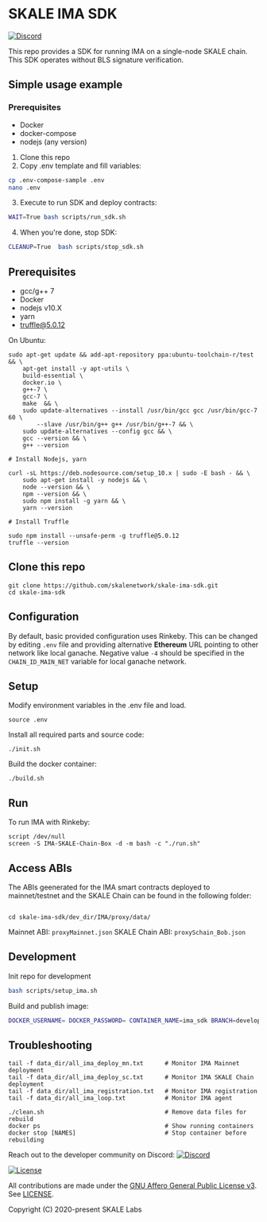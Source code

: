 # SKALE IMA SDK

[![Discord](https://img.shields.io/discord/534485763354787851.svg)](https://discord.gg/vvUtWJB)

This repo provides a SDK for running IMA on a single-node SKALE chain. This SDK operates without BLS signature verification.

## Simple usage example

### Prerequisites

* Docker
* docker-compose
* nodejs (any version)

1. Clone this repo
2. Copy .env template and fill variables:

```bash
cp .env-compose-sample .env
nano .env
```

3. Execute to run SDK and deploy contracts:

```bash
WAIT=True bash scripts/run_sdk.sh
```

4. When you're done, stop SDK:

```bash
CLEANUP=True  bash scripts/stop_sdk.sh
```

## Prerequisites

* gcc/g++ 7
* Docker
* nodejs v10.X
* yarn
* truffle@5.0.12

On Ubuntu:

```shell
sudo apt-get update && add-apt-repository ppa:ubuntu-toolchain-r/test && \
    apt-get install -y apt-utils \
    build-essential \
    docker.io \
    g++-7 \
    gcc-7 \
    make  && \
    sudo update-alternatives --install /usr/bin/gcc gcc /usr/bin/gcc-7 60 \
        --slave /usr/bin/g++ g++ /usr/bin/g++-7 && \
    sudo update-alternatives --config gcc && \
    gcc --version && \
    g++ --version

# Install Nodejs, yarn

curl -sL https://deb.nodesource.com/setup_10.x | sudo -E bash - && \
    sudo apt-get install -y nodejs && \
    node --version && \
    npm --version && \
    sudo npm install -g yarn && \
    yarn --version

# Install Truffle

sudo npm install --unsafe-perm -g truffle@5.0.12
truffle --version
```

## Clone this repo

```shell
git clone https://github.com/skalenetwork/skale-ima-sdk.git
cd skale-ima-sdk
```

## Configuration

By default, basic provided configuration uses Rinkeby. This can be changed by editing `.env` file and providing alternative **Ethereum** URL pointing to other network like local ganache. Negative value `-4` should be specified in the `CHAIN_ID_MAIN_NET` variable for local ganache network. 

## Setup

Modify environment variables in the .env file and load.

```shell
source .env
```

Install all required parts and source code:

```shell
./init.sh
```

Build the docker container:

```shell
./build.sh
```

## Run

To run IMA with Rinkeby:

```shell
script /dev/null
screen -S IMA-SKALE-Chain-Box -d -m bash -c "./run.sh"
```

## Access ABIs

The ABIs geenerated for the IMA smart contracts deployed to mainnet/testnet and the SKALE Chain can be found in the following folder:

```shell

cd skale-ima-sdk/dev_dir/IMA/proxy/data/

```
  Mainnet ABI: `proxyMainnet.json` 
  SKALE Chain ABI: `proxySchain_Bob.json`

## Development

Init repo for development

```bash
bash scripts/setup_ima.sh
```

Build and publish image:

```bash
DOCKER_USERNAME= DOCKER_PASSWORD= CONTAINER_NAME=ima_sdk BRANCH=develop VERSION=0.0.0 bash helper-scripts/build_and_publish.sh 
```

## Troubleshooting

```shell
tail -f data_dir/all_ima_deploy_mn.txt      # Monitor IMA Mainnet deployment
tail -f data_dir/all_ima_deploy_sc.txt      # Monitor IMA SKALE Chain deployment
tail -f data_dir/all_ima_registration.txt   # Monitor IMA registration
tail -f data_dir/all_ima_loop.txt           # Monitor IMA agent

./clean.sh                                  # Remove data files for rebuild
docker ps                                   # Show running containers
docker stop [NAMES]                         # Stop container before rebuilding
```

Reach out to the developer community on Discord: [![Discord](https://img.shields.io/discord/534485763354787851.svg)](https://discord.gg/vvUtWJB)

[![License](https://img.shields.io/github/license/skalenetwork/skale-ima-sdk.svg)](LICENSE)

All contributions are made under the [GNU Affero General Public License v3](https://www.gnu.org/licenses/agpl-3.0.en.html). See [LICENSE](LICENSE).

Copyright (C) 2020-present SKALE Labs